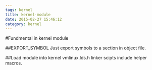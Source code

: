 ```yaml
---
tags: kernel
title: kernel-module
date: 2015-02-27 15:46:12
category: kernel
---
```

#Fundmental in kernel module

##EXPORT_SYMBOL
Just export symbols to a section in object file.

##Load module into kernel
vmlinux.lds.h linker scipts include helper macros.

